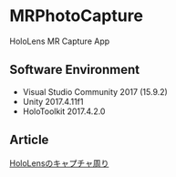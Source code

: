 # MRPhotoCapture
HoloLens MR Capture App

## Software Environment  
- Visual Studio Community 2017 (15.9.2)
- Unity 2017.4.11f1
- HoloToolkit 2017.4.2.0

## Article
[HoloLensのキャプチャ周り](https://qiita.com/SatoshiGachiFujimoto/items/4b5dec130b54c14620b5)
